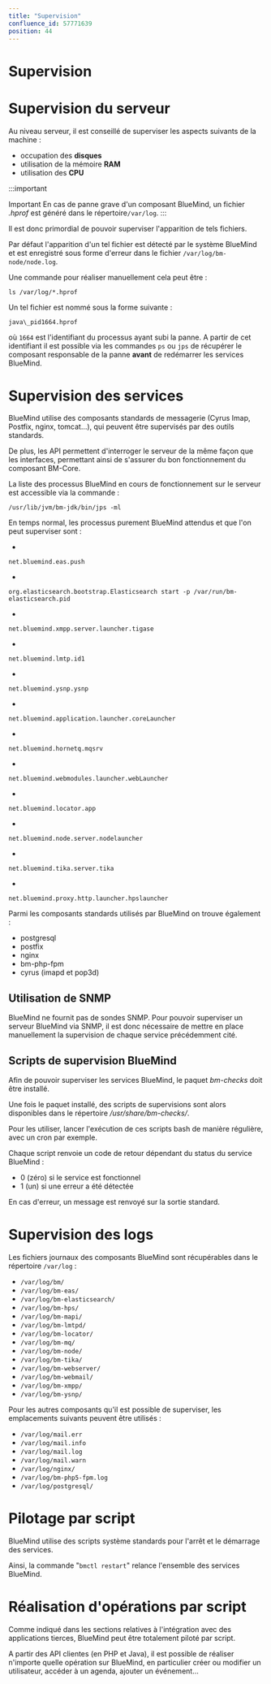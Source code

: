 ```yaml
---
title: "Supervision"
confluence_id: 57771639
position: 44
---
```

# Supervision


# Supervision du serveur

Au niveau serveur, il est conseillé de superviser les aspects suivants de la machine :

- occupation des **disques**
- utilisation de la mémoire **RAM**
- utilisation des **CPU**

:::important

Important
En cas de panne grave d'un composant BlueMind, un fichier *.hprof* est généré dans le répertoire`/var/log`.
:::

Il est donc primordial de pouvoir superviser l'apparition de tels fichiers.

Par défaut l'apparition d'un tel fichier est détecté par le système BlueMind et est enregistré sous forme d'erreur dans le fichier `/var/log/bm-node/node.log`.


Une commande pour réaliser manuellement cela peut être :


```
ls /var/log/*.hprof
```


Un tel fichier est nommé sous la forme suivante :

```
java\_pid1664.hprof
```

où `1664` est l'identifiant du processus ayant subi la panne. A partir de cet identifiant il est possible via les commandes `ps` ou `jps` de récupérer le composant responsable de la panne **avant** de redémarrer les services BlueMind.

# Supervision des services

BlueMind utilise des composants standards de messagerie (Cyrus Imap, Postfix, nginx, tomcat...), qui peuvent être supervisés par des outils standards.

De plus, les API permettent d'interroger le serveur de la même façon que les interfaces, permettant ainsi de s'assurer du bon fonctionnement du composant BM-Core.

La liste des processus BlueMind en cours de fonctionnement sur le serveur est accessible via la commande :


```
/usr/lib/jvm/bm-jdk/bin/jps -ml
```


En temps normal, les processus purement BlueMind attendus et que l'on peut superviser sont :

- 
`net.bluemind.eas.push`

- 
`org.elasticsearch.bootstrap.Elasticsearch start -p /var/run/bm-elasticsearch.pid`

- 
`net.bluemind.xmpp.server.launcher.tigase`

- 
`net.bluemind.lmtp.id1`

- 
`net.bluemind.ysnp.ysnp`

- 
`net.bluemind.application.launcher.coreLauncher`

- 
`net.bluemind.hornetq.mqsrv`

- 
`net.bluemind.webmodules.launcher.webLauncher`

- 
`net.bluemind.locator.app`

- 
`net.bluemind.node.server.nodelauncher`

- 
`net.bluemind.tika.server.tika`

- 
`net.bluemind.proxy.http.launcher.hpslauncher`


Parmi les composants standards utilisés par BlueMind on trouve également :

- postgresql
- postfix
- nginx
- bm-php-fpm
- cyrus (imapd et pop3d)


## Utilisation de SNMP

BlueMind ne fournit pas de sondes SNMP. Pour pouvoir superviser un serveur BlueMind via SNMP, il est donc nécessaire de mettre en place manuellement la supervision de chaque service précédemment cité.

## Scripts de supervision BlueMind

Afin de pouvoir superviser les services BlueMind, le paquet *bm-checks* doit être installé.

Une fois le paquet installé, des scripts de supervisions sont alors disponibles dans le répertoire */usr/share/bm-checks/*.

Pour les utiliser, lancer l'exécution de ces scripts bash de manière régulière, avec un cron par exemple.

Chaque script renvoie un code de retour dépendant du status du service BlueMind :

- 0 (zéro) si le service est fonctionnel
- 1 (un) si une erreur a été détectée


En cas d'erreur, un message est renvoyé sur la sortie standard.

# Supervision des logs

Les fichiers journaux des composants BlueMind sont récupérables dans le répertoire `/var/log` :

- `/var/log/bm/`
- `/var/log/bm-eas/`
- `/var/log/bm-elasticsearch/`
- `/var/log/bm-hps/`
- `/var/log/bm-mapi/`
- `/var/log/bm-lmtpd/`
- `/var/log/bm-locator/`
- `/var/log/bm-mq/`
- `/var/log/bm-node/`
- `/var/log/bm-tika/`
- `/var/log/bm-webserver/`
- `/var/log/bm-webmail/`
- `/var/log/bm-xmpp/`
- `/var/log/bm-ysnp/`


Pour les autres composants qu'il est possible de superviser, les emplacements suivants peuvent être utilisés :

- `/var/log/mail.err`
- `/var/log/mail.info`
- `/var/log/mail.log`
- `/var/log/mail.warn`
- `/var/log/nginx/`
- `/var/log/bm-php5-fpm.log`
- `/var/log/postgresql/`


# Pilotage par script

BlueMind utilise des scripts système standards pour l'arrêt et le démarrage des services.

Ainsi, la commande "`bmctl restart`" relance l'ensemble des services BlueMind.

# Réalisation d'opérations par script

Comme indiqué dans les sections relatives à l'intégration avec des applications tierces, BlueMind peut être totalement piloté par script.

A partir des API clientes (en PHP et Java), il est possible de réaliser n'importe quelle opération sur BlueMind, en particulier créer ou modifier un utilisateur, accéder à un agenda, ajouter un événement...


